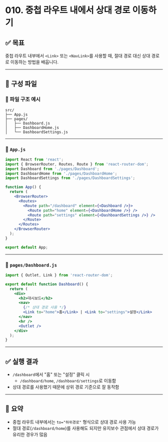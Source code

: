 # 010. 중첩 라우트 내에서 상대 경로 이동하기

## ✅ 목표
중첩 라우트 내부에서 `<Link>` 또는 `<NavLink>`를 사용할 때, 절대 경로 대신 상대 경로로 이동하는 방법을 배웁니다.

---

## 🧱 구성 파일

### 📁 파일 구조 예시
```
src/
├── App.js
├── pages/
│   ├── Dashboard.js
│   ├── DashboardHome.js
│   └── DashboardSettings.js
```

---

### 📄 `App.js`

```jsx
import React from 'react';
import { BrowserRouter, Routes, Route } from 'react-router-dom';
import Dashboard from './pages/Dashboard';
import DashboardHome from './pages/DashboardHome';
import DashboardSettings from './pages/DashboardSettings';

function App() {
  return (
    <BrowserRouter>
      <Routes>
        <Route path="/dashboard" element={<Dashboard />}>
          <Route path="home" element={<DashboardHome />} />
          <Route path="settings" element={<DashboardSettings />} />
        </Route>
      </Routes>
    </BrowserRouter>
  );
}

export default App;
```

---

### 📄 `pages/Dashboard.js`

```jsx
import { Outlet, Link } from 'react-router-dom';

export default function Dashboard() {
  return (
    <div>
      <h2>대시보드</h2>
      <nav>
        {/* 상대 경로 사용 */}
        <Link to="home">홈</Link> | <Link to="settings">설정</Link>
      </nav>
      <hr />
      <Outlet />
    </div>
  );
}
```

---

## ✅ 실행 결과

- `/dashboard`에서 "홈" 또는 "설정" 클릭 시
  - `/dashboard/home`, `/dashboard/settings`로 이동함
- 상대 경로를 사용했기 때문에 상위 경로 기준으로 잘 동작함

---

## 📌 요약

- 중첩 라우트 내부에서는 `to="하위경로"` 형식으로 상대 경로 사용 가능
- 절대 경로(`/dashboard/home`)를 사용해도 되지만 유지보수 관점에서 상대 경로가 유리한 경우가 많음
